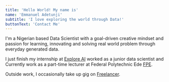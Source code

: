 ```yaml
---
title: 'Hello World! My name is'
name: 'Emmanuel Adetunji'
subtitle: 'I love exploring the world through Data!'
buttonText: 'Contact Me'
---
```


I'm a Nigerian based Data Scientist with a goal-driven creative mindset and passion for learning, innovating and solving real world problem through everyday generated data.

I just finish my internship at [Explore AI](https://www.explore.ai/) worked as a junior data scientist and Currently work as a part-time lecturer at Federal Polytechnic Ede [FPE](https://www.federalpolyede.edu.ng/).

Outside work, I occasionally take up gig on [Freelancer](https://www.freelancer.com/).
